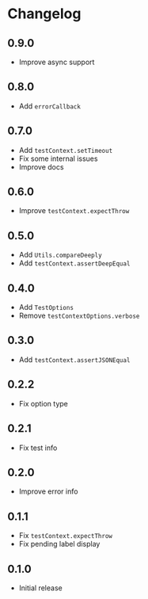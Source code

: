 # Changelog

## 0.9.0

- Improve async support

## 0.8.0

- Add `errorCallback`

## 0.7.0

- Add `testContext.setTimeout`
- Fix some internal issues
- Improve docs

## 0.6.0

- Improve `testContext.expectThrow`

## 0.5.0

- Add `Utils.compareDeeply`
- Add `testContext.assertDeepEqual`

## 0.4.0

- Add `TestOptions`
- Remove `testContextOptions.verbose`

## 0.3.0

- Add `testContext.assertJSONEqual`

## 0.2.2

- Fix option type

## 0.2.1

- Fix test info

## 0.2.0

- Improve error info

## 0.1.1

- Fix `testContext.expectThrow`
- Fix pending label display

## 0.1.0

- Initial release
